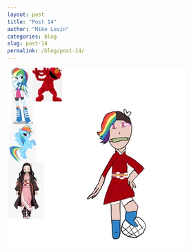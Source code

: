 ```yaml
---
layout: post
title: "Post 14"
author: "Mike Levin"
categories: blog
slug: post-14
permalink: /blog/post-14/
---
```



![Adi As Nezuko Kamado Demon Slayer](/assets/images/adi-as-nezuko-kamado-demon-slayer.jpg)


